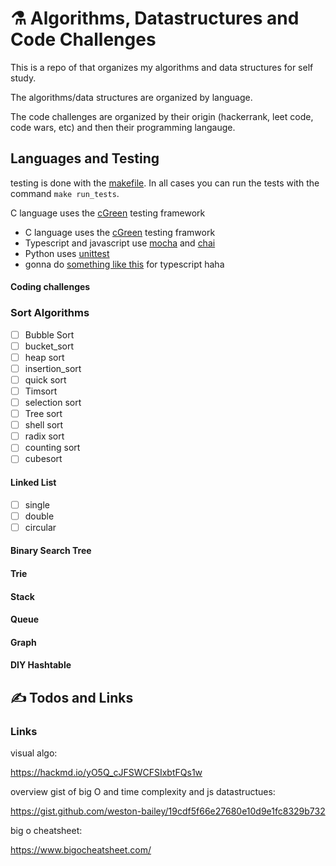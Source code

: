 # ⚗️ Algorithms, Datastructures and Code Challenges

This is a repo of that organizes my algorithms and data structures for self study.

The algorithms/data structures are organized by language.

The code challenges are organized by their origin (hackerrank, leet code, code wars, etc) and then their programming langauge.

## Languages and Testing

testing is done with the [makefile](https://www.gnu.org/software/make/). In all cases you can run the tests with the command `make run_tests`.

C language uses the [cGreen](https://github.com/cgreen-devs/cgreen) testing framework

* C language uses the [cGreen](https://github.com/cgreen-devs/cgreen) testing framwork
* Typescript and javascript use [mocha](https://www.npmjs.com/package/mocha) and [chai](https://www.npmjs.com/package/chai) 
* Python uses [unittest](https://docs.python.org/3/library/unittest.html)
* gonna do [something like this](http://www.jimlynchcodes.com/blog/a-tdd-with-typescript-setup-guide) for typescript haha

#### Coding challenges

### Sort Algorithms

* [ ] Bubble Sort
* [ ] bucket_sort
* [ ] heap sort
* [ ] insertion_sort
* [ ] quick sort
* [ ] Timsort
* [ ] selection sort
* [ ] Tree sort
* [ ] shell sort
* [ ] radix sort
* [ ] counting sort
* [ ] cubesort

#### Linked List

* [ ] single
* [ ] double
* [ ] circular

#### Binary Search Tree

#### Trie

#### Stack

#### Queue

#### Graph

#### DIY Hashtable

## ✍️ Todos and Links

### Links

visual algo:

https://hackmd.io/yO5Q_cJFSWCFSIxbtFQs1w

overview gist of big O and time complexity and js datastructues:

https://gist.github.com/weston-bailey/19cdf5f66e27680e10d9e1fc8329b732

big o cheatsheet:

https://www.bigocheatsheet.com/
